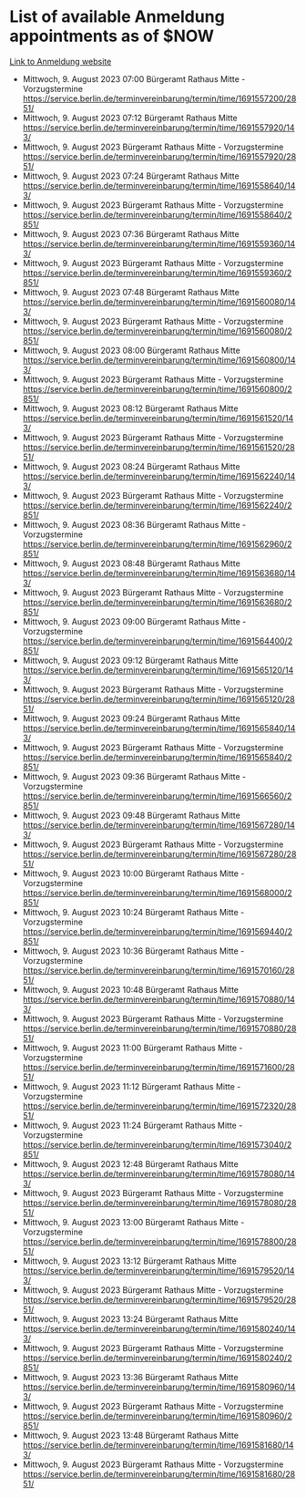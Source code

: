 # List of available Anmeldung appointments as of $NOW
[Link to Anmeldung website](https://service.berlin.de/terminvereinbarung/termin/tag.php?termin=1&anliegen[]=120686&dienstleisterlist=122210,122217,327316,122219,327312,122227,327314,122231,327346,122243,327348,122254,122252,329742,122260,329745,122262,329748,122271,327278,122273,327274,122277,327276,330436,122280,327294,122282,327290,122284,327292,122291,327270,122285,327266,122286,327264,122296,327268,150230,329760,122297,327286,122294,327284,122312,329763,122314,329775,122304,327330,122311,327334,122309,327332,317869,122281,327352,122279,329772,122283,122276,327324,122274,327326,122267,329766,122246,327318,122251,327320,122257,327322,122208,327298,122226,327300&herkunft=http%3A%2F%2Fservice.berlin.de%2Fdienstleistung%2F120686%2F)
- Mittwoch, 9. August 2023 07:00 Bürgeramt Rathaus Mitte - Vorzugstermine https://service.berlin.de/terminvereinbarung/termin/time/1691557200/2851/
- Mittwoch, 9. August 2023 07:12 Bürgeramt Rathaus Mitte https://service.berlin.de/terminvereinbarung/termin/time/1691557920/143/
- Mittwoch, 9. August 2023  Bürgeramt Rathaus Mitte - Vorzugstermine https://service.berlin.de/terminvereinbarung/termin/time/1691557920/2851/
- Mittwoch, 9. August 2023 07:24 Bürgeramt Rathaus Mitte https://service.berlin.de/terminvereinbarung/termin/time/1691558640/143/
- Mittwoch, 9. August 2023  Bürgeramt Rathaus Mitte - Vorzugstermine https://service.berlin.de/terminvereinbarung/termin/time/1691558640/2851/
- Mittwoch, 9. August 2023 07:36 Bürgeramt Rathaus Mitte https://service.berlin.de/terminvereinbarung/termin/time/1691559360/143/
- Mittwoch, 9. August 2023  Bürgeramt Rathaus Mitte - Vorzugstermine https://service.berlin.de/terminvereinbarung/termin/time/1691559360/2851/
- Mittwoch, 9. August 2023 07:48 Bürgeramt Rathaus Mitte https://service.berlin.de/terminvereinbarung/termin/time/1691560080/143/
- Mittwoch, 9. August 2023  Bürgeramt Rathaus Mitte - Vorzugstermine https://service.berlin.de/terminvereinbarung/termin/time/1691560080/2851/
- Mittwoch, 9. August 2023 08:00 Bürgeramt Rathaus Mitte https://service.berlin.de/terminvereinbarung/termin/time/1691560800/143/
- Mittwoch, 9. August 2023  Bürgeramt Rathaus Mitte - Vorzugstermine https://service.berlin.de/terminvereinbarung/termin/time/1691560800/2851/
- Mittwoch, 9. August 2023 08:12 Bürgeramt Rathaus Mitte https://service.berlin.de/terminvereinbarung/termin/time/1691561520/143/
- Mittwoch, 9. August 2023  Bürgeramt Rathaus Mitte - Vorzugstermine https://service.berlin.de/terminvereinbarung/termin/time/1691561520/2851/
- Mittwoch, 9. August 2023 08:24 Bürgeramt Rathaus Mitte https://service.berlin.de/terminvereinbarung/termin/time/1691562240/143/
- Mittwoch, 9. August 2023  Bürgeramt Rathaus Mitte - Vorzugstermine https://service.berlin.de/terminvereinbarung/termin/time/1691562240/2851/
- Mittwoch, 9. August 2023 08:36 Bürgeramt Rathaus Mitte - Vorzugstermine https://service.berlin.de/terminvereinbarung/termin/time/1691562960/2851/
- Mittwoch, 9. August 2023 08:48 Bürgeramt Rathaus Mitte https://service.berlin.de/terminvereinbarung/termin/time/1691563680/143/
- Mittwoch, 9. August 2023  Bürgeramt Rathaus Mitte - Vorzugstermine https://service.berlin.de/terminvereinbarung/termin/time/1691563680/2851/
- Mittwoch, 9. August 2023 09:00 Bürgeramt Rathaus Mitte - Vorzugstermine https://service.berlin.de/terminvereinbarung/termin/time/1691564400/2851/
- Mittwoch, 9. August 2023 09:12 Bürgeramt Rathaus Mitte https://service.berlin.de/terminvereinbarung/termin/time/1691565120/143/
- Mittwoch, 9. August 2023  Bürgeramt Rathaus Mitte - Vorzugstermine https://service.berlin.de/terminvereinbarung/termin/time/1691565120/2851/
- Mittwoch, 9. August 2023 09:24 Bürgeramt Rathaus Mitte https://service.berlin.de/terminvereinbarung/termin/time/1691565840/143/
- Mittwoch, 9. August 2023  Bürgeramt Rathaus Mitte - Vorzugstermine https://service.berlin.de/terminvereinbarung/termin/time/1691565840/2851/
- Mittwoch, 9. August 2023 09:36 Bürgeramt Rathaus Mitte - Vorzugstermine https://service.berlin.de/terminvereinbarung/termin/time/1691566560/2851/
- Mittwoch, 9. August 2023 09:48 Bürgeramt Rathaus Mitte https://service.berlin.de/terminvereinbarung/termin/time/1691567280/143/
- Mittwoch, 9. August 2023  Bürgeramt Rathaus Mitte - Vorzugstermine https://service.berlin.de/terminvereinbarung/termin/time/1691567280/2851/
- Mittwoch, 9. August 2023 10:00 Bürgeramt Rathaus Mitte - Vorzugstermine https://service.berlin.de/terminvereinbarung/termin/time/1691568000/2851/
- Mittwoch, 9. August 2023 10:24 Bürgeramt Rathaus Mitte - Vorzugstermine https://service.berlin.de/terminvereinbarung/termin/time/1691569440/2851/
- Mittwoch, 9. August 2023 10:36 Bürgeramt Rathaus Mitte - Vorzugstermine https://service.berlin.de/terminvereinbarung/termin/time/1691570160/2851/
- Mittwoch, 9. August 2023 10:48 Bürgeramt Rathaus Mitte https://service.berlin.de/terminvereinbarung/termin/time/1691570880/143/
- Mittwoch, 9. August 2023  Bürgeramt Rathaus Mitte - Vorzugstermine https://service.berlin.de/terminvereinbarung/termin/time/1691570880/2851/
- Mittwoch, 9. August 2023 11:00 Bürgeramt Rathaus Mitte - Vorzugstermine https://service.berlin.de/terminvereinbarung/termin/time/1691571600/2851/
- Mittwoch, 9. August 2023 11:12 Bürgeramt Rathaus Mitte - Vorzugstermine https://service.berlin.de/terminvereinbarung/termin/time/1691572320/2851/
- Mittwoch, 9. August 2023 11:24 Bürgeramt Rathaus Mitte - Vorzugstermine https://service.berlin.de/terminvereinbarung/termin/time/1691573040/2851/
- Mittwoch, 9. August 2023 12:48 Bürgeramt Rathaus Mitte https://service.berlin.de/terminvereinbarung/termin/time/1691578080/143/
- Mittwoch, 9. August 2023  Bürgeramt Rathaus Mitte - Vorzugstermine https://service.berlin.de/terminvereinbarung/termin/time/1691578080/2851/
- Mittwoch, 9. August 2023 13:00 Bürgeramt Rathaus Mitte - Vorzugstermine https://service.berlin.de/terminvereinbarung/termin/time/1691578800/2851/
- Mittwoch, 9. August 2023 13:12 Bürgeramt Rathaus Mitte https://service.berlin.de/terminvereinbarung/termin/time/1691579520/143/
- Mittwoch, 9. August 2023  Bürgeramt Rathaus Mitte - Vorzugstermine https://service.berlin.de/terminvereinbarung/termin/time/1691579520/2851/
- Mittwoch, 9. August 2023 13:24 Bürgeramt Rathaus Mitte https://service.berlin.de/terminvereinbarung/termin/time/1691580240/143/
- Mittwoch, 9. August 2023  Bürgeramt Rathaus Mitte - Vorzugstermine https://service.berlin.de/terminvereinbarung/termin/time/1691580240/2851/
- Mittwoch, 9. August 2023 13:36 Bürgeramt Rathaus Mitte https://service.berlin.de/terminvereinbarung/termin/time/1691580960/143/
- Mittwoch, 9. August 2023  Bürgeramt Rathaus Mitte - Vorzugstermine https://service.berlin.de/terminvereinbarung/termin/time/1691580960/2851/
- Mittwoch, 9. August 2023 13:48 Bürgeramt Rathaus Mitte https://service.berlin.de/terminvereinbarung/termin/time/1691581680/143/
- Mittwoch, 9. August 2023  Bürgeramt Rathaus Mitte - Vorzugstermine https://service.berlin.de/terminvereinbarung/termin/time/1691581680/2851/
